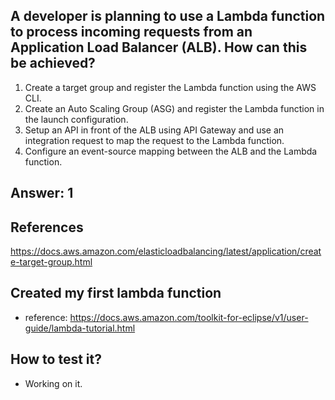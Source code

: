 ## A developer is planning to use a Lambda function to process incoming requests from an Application Load Balancer (ALB). How can this be achieved?
1. Create a target group and register the Lambda function using the AWS CLI.
2. Create an Auto Scaling Group (ASG) and register the Lambda function in the launch configuration.
3. Setup an API in front of the ALB using API Gateway and use an integration request to map the request to the Lambda function.
4. Configure an event-source mapping between the ALB and the Lambda function.

## Answer: 1

## References
https://docs.aws.amazon.com/elasticloadbalancing/latest/application/create-target-group.html

## Created my first lambda function
 - reference: https://docs.aws.amazon.com/toolkit-for-eclipse/v1/user-guide/lambda-tutorial.html
 
 ## How to test it?
  - Working on it.
 
